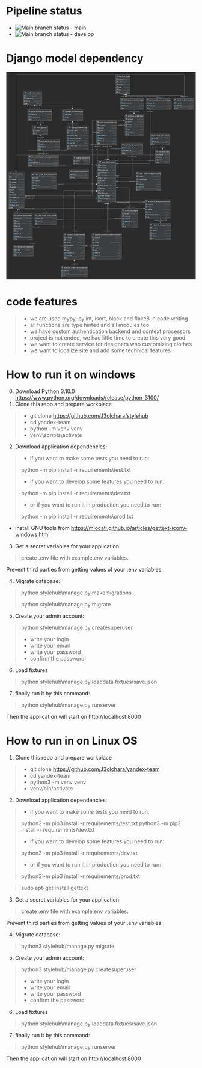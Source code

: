 # Pipeline status
- ![Main branch status](https://github.com/J3olchara/stylehub/actions/workflows/python-package.yml/badge.svg?branch=main) - main
- ![Main branch status](https://github.com/J3olchara/stylehub/actions/workflows/python-package.yml/badge.svg?branch=develop) - develop

# Django model dependency

![image description](information/diagram.svg)

# code features
> - we are used mypy, pylint, isort, black and flake8 in code writing
> - all functions are type hinted and all modules too
> - we have custom authentication backend and context processors
> - project is not ended, we had little time to create this very good
> - we want to create service for designers who customizing clothes
> - we want to localize site and add some technical features

# How to run it on windows
0. Download Python 3.10.0 https://www.python.org/downloads/release/python-3100/
1. Clone this repo and prepare workplace
> - git clone https://github.com/J3olchara/stylehub
> - cd yandex-team
> - python -m venv venv
> - venv\scripts\activate

2. Download application dependencies:
> - if you want to make some tests you need to run:
>
> python -m pip install -r requirements\test.txt
> - if you want to develop some features you need to run:
> 
> python -m pip install -r requirements\dev.txt
>
> - or if you want to run it in production you need to run:
>
> python -m pip install -r requirements\prod.txt

 - install GNU tools from https://mlocati.github.io/articles/gettext-iconv-windows.html

3. Get a secret variables for your application:
  > create .env file with example.env variables. 

Prevent third parties from getting values of your .env variables

4. Migrate database:
  > python stylehub\manage.py makemigrations
  > 
  > python stylehub\manage.py migrate

5. Create your admin account:
  > python stylehub\manage.py createsuperuser
> - write your login
> - write your email
> - write your password
> - confirm the password

6. Load fixtures
 > python stylehub\manage.py loaddata fixtues\save.json


7. finally run it by this command:
> python stylehub\manage.py runserver

Then the application will start on http://localhost:8000


# How to run in on Linux OS

1. Clone this repo and prepare workplace
  > - git clone https://github.com/J3olchara/yandex-team
  > - cd yandex-team
  > - python3 -m venv venv
  > - venv/bin/activate

2. Download application dependencies:
  > - if you want to make some tests you need to run:
  >
  > python3 -m pip3 install -r requirements/test.txt
  > python3 -m pip3 install -r requirements/dev.txt
  > - if you want to develop some features you need to run:
  > 
  > python3 -m pip3 install -r requirements/dev.txt
  >
  > - or if you want to run it in production you need to run:
  >
  > python3 -m pip3 install -r requirements/prod.txt

> sudo apt-get install gettext

3. Get a secret variables for your application:
  > create .env file with example.env variables. 

Prevent third parties from getting values of your .env variables

4. Migrate database: 
  > python3 stylehub/manage.py migrate

5. Create your admin account:
  > python3 stylehub/manage.py createsuperuser
> - write your login
> - write your email
> - write your password
> - confirm the password

6. Load fixtures
 > python stylehub\manage.py loaddata fixtues\save.json


7. finally run it by this command:
> python stylehub\manage.py runserver

Then the application will start on http://localhost:8000
